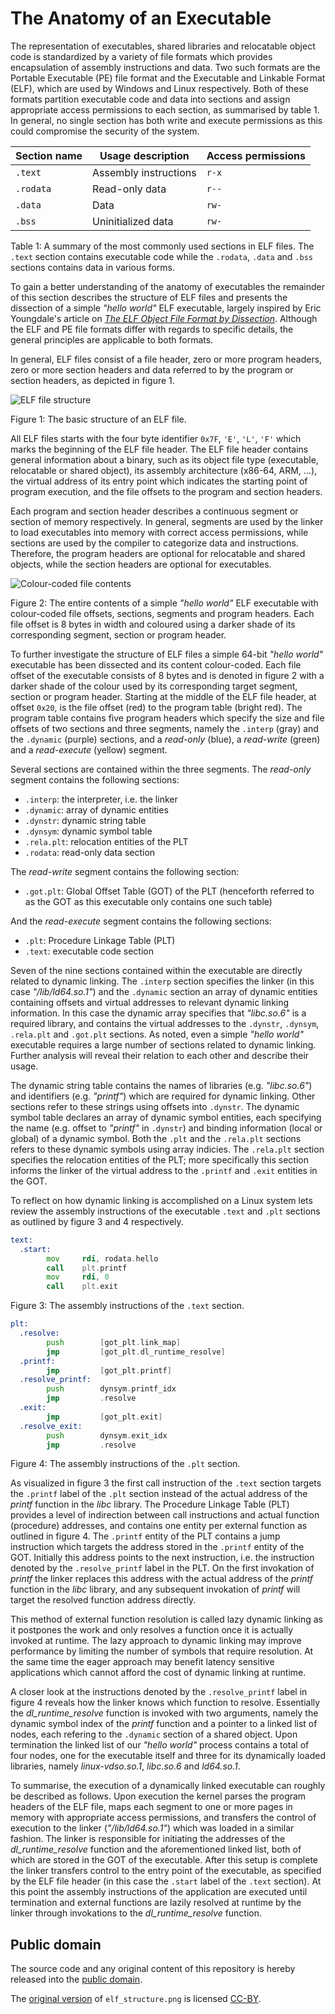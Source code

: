 # The Anatomy of an Executable

The representation of executables, shared libraries and relocatable object code is standardized by a variety of file formats which provides encapsulation of assembly instructions and data. Two such formats are the Portable Executable (PE) file format and the Executable and Linkable Format (ELF), which are used by Windows and Linux respectively. Both of these formats partition executable code and data into sections and assign appropriate access permissions to each section, as summarised by table 1. In general, no single section has both write and execute permissions as this could compromise the security of the system.

|Section name | Usage description     | Access permissions|
|-------------|-----------------------|-------------------|
|`.text`      | Assembly instructions | `r-x`             |
|`.rodata`    | Read-only data        | `r--`             |
|`.data`      | Data                  | `rw-`             |
|`.bss`       | Uninitialized data    | `rw-`             |

Table 1: A summary of the most commonly used sections in ELF files. The `.text` section contains executable code while the `.rodata`, `.data` and `.bss` sections contains data in various forms.

To gain a better understanding of the anatomy of executables the remainder of this section describes the structure of ELF files and presents the dissection of a simple _"hello world"_ ELF executable, largely inspired by Eric Youngdale's article on _[The ELF Object File Format by Dissection](http://www.linuxjournal.com/article/1060)_. Although the ELF and PE file formats differ with regards to specific details, the general principles are applicable to both formats.

In general, ELF files consist of a file header, zero or more program headers, zero or more section headers and data referred to by the program or section headers, as depicted in figure 1.

![ELF file structure](img/elf_structure.png)

Figure 1: The basic structure of an ELF file.

All ELF files starts with the four byte identifier `0x7F`, `'E'`, `'L'`, `'F'` which marks the beginning of the ELF file header. The ELF file header contains general information about a binary, such as its object file type (executable, relocatable or shared object), its assembly architecture (x86-64, ARM, …), the virtual address of its entry point which indicates the starting point of program execution, and the file offsets to the program and section headers.

Each program and section header describes a continuous segment or section of memory respectively. In general, segments are used by the linker to load executables into memory with correct access permissions, while sections are used by the compiler to categorize data and instructions. Therefore, the program headers are optional for relocatable and shared objects, while the section headers are optional for executables.

![Colour-coded file contents](img/elf_dissection.png)

Figure 2: The entire contents of a simple _"hello world"_ ELF executable with colour-coded file offsets, sections, segments and program headers. Each file offset is 8 bytes in width and coloured using a darker shade of its corresponding segment, section or program header.

To further investigate the structure of ELF files a simple 64-bit _"hello world"_ executable has been dissected and its content colour-coded. Each file offset of the executable consists of 8 bytes and is denoted in figure 2 with a darker shade of the colour used by its corresponding target segment, section or program header. Starting at the middle of the ELF file header, at offset `0x20`, is the file offset (red) to the program table (bright red). The program table contains five program headers which specify the size and file offsets of two sections and three segments, namely the `.interp` (gray) and the `.dynamic` (purple) sections, and a _read-only_ (blue), a _read-write_ (green) and a _read-execute_ (yellow) segment.

Several sections are contained within the three segments. The _read-only_ segment contains the following sections:

* `.interp`: the interpreter, i.e. the linker
* `.dynamic`: array of dynamic entities
* `.dynstr`: dynamic string table
* `.dynsym`: dynamic symbol table
* `.rela.plt`: relocation entities of the PLT
* `.rodata`: read-only data section

The _read-write_ segment contains the following section:

* `.got.plt`: Global Offset Table (GOT) of the PLT (henceforth referred to as the GOT as this executable only contains one such table)

And the _read-execute_ segment contains the following sections:

* `.plt`: Procedure Linkage Table (PLT)
* `.text`: executable code section

Seven of the nine sections contained within the executable are directly related to dynamic linking. The `.interp` section specifies the linker (in this case _"/lib/ld64.so.1"_) and the `.dynamic` section an array of dynamic entities containing offsets and virtual addresses to relevant dynamic linking information. In this case the dynamic array specifies that _"libc.so.6"_ is a required library, and contains the virtual addresses to the `.dynstr`, `.dynsym`, `.rela.plt` and `.got.plt` sections. As noted, even a simple _"hello world"_ executable requires a large number of sections related to dynamic linking. Further analysis will reveal their relation to each other and describe their usage.

The dynamic string table contains the names of libraries (e.g. _"libc.so.6"_) and identifiers (e.g. _"printf"_) which are required for dynamic linking. Other sections refer to these strings using offsets into `.dynstr`. The dynamic symbol table declares an array of dynamic symbol entities, each specifying the name (e.g. offset to _"printf"_ in `.dynstr`) and binding information (local or global) of a dynamic symbol. Both the `.plt` and the `.rela.plt` sections refers to these dynamic symbols using array indicies. The `.rela.plt` section specifies the relocation entities of the PLT; more specifically this section informs the linker of the virtual address to the `.printf` and `.exit` entities in the GOT.

To reflect on how dynamic linking is accomplished on a Linux system lets review the assembly instructions of the executable `.text` and `.plt` sections as outlined by figure 3 and 4 respectively.

```asm
text:
  .start:
        mov     rdi, rodata.hello
        call    plt.printf
        mov     rdi, 0
        call    plt.exit
```

Figure 3: The assembly instructions of the `.text` section.

```asm
plt:
  .resolve:
        push        [got_plt.link_map]
        jmp         [got_plt.dl_runtime_resolve]
  .printf:
        jmp         [got_plt.printf]
  .resolve_printf:
        push        dynsym.printf_idx
        jmp         .resolve
  .exit:
        jmp         [got_plt.exit]
  .resolve_exit:
        push        dynsym.exit_idx
        jmp         .resolve
```

Figure 4: The assembly instructions of the `.plt` section.

As visualized in figure 3 the first call instruction of the `.text` section targets the `.printf` label of the `.plt` section instead of the actual address of the _printf_ function in the _libc_ library. The Procedure Linkage Table (PLT) provides a level of indirection between call instructions and actual function (procedure) addresses, and contains one entity per external function as outlined in figure 4. The `.printf` entity of the PLT contains a jump instruction which targets the address stored in the `.printf` entity of the GOT. Initially this address points to the next instruction, i.e. the instruction denoted by the `.resolve_printf` label in the PLT. On the first invokation of _printf_ the linker replaces this address with the actual address of the _printf_ function in the _libc_ library, and any subsequent invokation of _printf_ will target the resolved function address directly.

This method of external function resolution is called lazy dynamic linking as it postpones the work and only resolves a function once it is actually invoked at runtime. The lazy approach to dynamic linking may improve performance by limiting the number of symbols that require resolution. At the same time the eager approach may benefit latency sensitive applications which cannot afford the cost of dynamic linking at runtime.

A closer look at the instructions denoted by the `.resolve_printf` label in figure 4 reveals how the linker knows which function to resolve. Essentially the _dl_runtime_resolve_ function is invoked with two arguments, namely the dynamic symbol index of the _printf_ function and a pointer to a linked list of nodes, each refering to the `.dynamic` section of a shared object. Upon termination the linked list of our _"hello world"_ process contains a total of four nodes, one for the executable itself and three for its dynamically loaded libraries, namely _linux-vdso.so.1_, _libc.so.6_ and _ld64.so.1_.

To summarise, the execution of a dynamically linked executable can roughly be described as follows. Upon execution the kernel parses the program headers of the ELF file, maps each segment to one or more pages in memory with appropriate access permissions, and transfers the control of execution to the linker (_"/lib/ld64.so.1"_) which was loaded in a similar fashion. The linker is responsible for initiating the addresses of the _dl_runtime_resolve_ function and the aforementioned linked list, both of which are stored in the GOT of the executable. After this setup is complete the linker transfers control to the entry point of the executable, as specified by the ELF file header (in this case the `.start` label of the `.text` section). At this point the assembly instructions of the application are executed until termination and external functions are lazily resolved at runtime by the linker through invokations to the _dl_runtime_resolve_ function.

## Public domain

The source code and any original content of this repository is hereby released into the [public domain].

The [original version](https://en.wikipedia.org/wiki/File:Elf-layout--en.svg) of `elf_structure.png` is licensed [CC-BY].

[public domain]: https://creativecommons.org/publicdomain/zero/1.0/
[CC-BY]: https://creativecommons.org/licenses/by/4.0/
